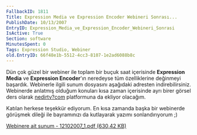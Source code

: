 ```yaml
---
FallbackID: 1811
Title: Expression Media ve Expression Encoder Webineri Sonrası...
PublishDate: 10/13/2007
EntryID: Expression_Media_ve_Expression_Encoder_Webineri_Sonrasi
IsActive: True
Section: software
MinutesSpent: 0
Tags: Expression Studio, Webiner
old.EntryID: 66f48e1b-5512-4cc3-8107-1e2ad6088b8c
---
```

Dün çok güzel bir webiner ile toplam bir buçuk saat içerisinde
**Expression Media** ve **Expression Encoder**'ın neredeyse tüm
özelliklerine değinmeyi başardık. Webinerle ilgili sunum dosyasını
aşağıdaki adresten indirebilirsiniz. Webinerde anlatmış olduğum konuları
kısa zaman içerisinde ayrı birer görsel ders olarak
[nedirtv?com](http://www.nedirtv.com) platformuna da ekliyor olacağım.

Katılan herkese teşekkür ediyorum. En kısa zamanda başka bir webinerde
görüşmek dileği ile bayramınızı da kutlayarak yazımı sonlandırıyorum ;)

[Webinere ait sunum - 12102007\_1.pdf (630,42
KB)](http://cdn.daron.yondem.com/assets/1811/12102007_1.pdf)


